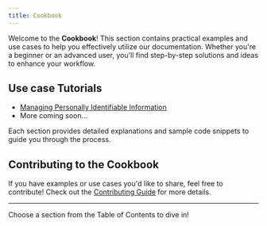 ```yaml
---
title: Cookbook
---
```


Welcome to the **Cookbook**! This section contains practical examples and use cases to help you effectively utilize our documentation. Whether you're a beginner or an advanced user, you'll find step-by-step solutions and ideas to enhance your workflow.

## Use case Tutorials

- [Managing Personally Identifiable Information](pii_tutorial.md)
- More coming soon...

Each section provides detailed explanations and sample code snippets to guide you through the process.

## Contributing to the Cookbook

If you have examples or use cases you'd like to share, feel free to contribute! Check out the [Contributing Guide](../community/contribute.md) for more details.

---

Choose a section from the Table of Contents to dive in!